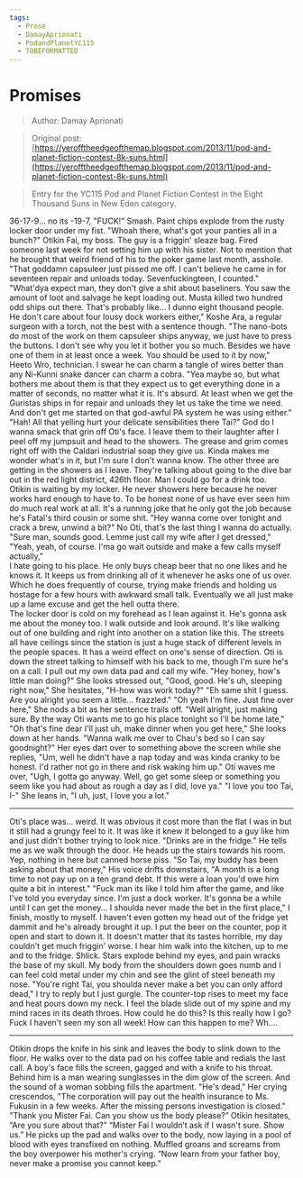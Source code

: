 ```yaml
---
tags:
  - Prose
  - DamayAprionati
  - PodandPlanetYC115
  - TOBEFORMATTED
---
```


# Promises

> Author: Damay Aprionati

> Original post: [https://yerofftheedgeofthemap.blogspot.com/2013/11/pod-and-planet-fiction-contest-8k-suns.html](https://yerofftheedgeofthemap.blogspot.com/2013/11/pod-and-planet-fiction-contest-8k-suns.html)

> Entry for the YC115 Pod and Planet Fiction Contest in the Eight Thousand Suns in New Eden category.


36-17-9... no its -19-7, "FUCK!" Smash.  Paint chips explode from the rusty locker door under my fist.
     "Whoah there, what's got your panties all in a bunch?" Otikin Fai, my boss.  The guy is a friggin' sleaze bag.  Fired someone last week for not setting him up with his sister.  Not to mention that he brought that weird friend of his to the poker game last month, asshole.
     "That goddamn capsuleer just pissed me off.  I can't believe he came in for seventeen repair and unloads today.  Sevenfuckingteen, I counted."
     "What'dya expect man, they don't give a shit about baseliners.  You saw the amount of loot and salvage he kept loading out.  Musta killed two hundred odd ships out there.  That's probably like... I dunno eight thousand people.  He don't care about four lousy dock workers either," Koshe Ara, a regular surgeon with a torch, not the best with a sentence though.
     "The nano-bots do most of the work on them capsuleer ships anyway, we just have to press the buttons.  I don't see why you let it bother you so much.  Besides we have one of them in at least once a week.  You should be used to it by now," Heeto Wro, technician.  I swear he can charm a tangle of wires better than any Ni-Kunni snake dancer can charm a cobra.
     "Yea maybe so, but what bothers me about them is that they expect us to get everything done in a matter of seconds, no matter what it is.  It's absurd.  At least when we get the Guristas ships in for repair and unloads they let us take the time we need.  And don't get me started on that god-awful PA system he was using either."
     "Hah! All that yelling hurt your delicate sensibilities there Tai?"  God do I wanna smack that grin off Oti's face.
     I leave them to their laughter after I peel off my jumpsuit and head to the showers.  The grease and grim comes right off with the Caldari industrial soap they give us.  Kinda makes me wonder what's in it, but I'm sure I don't wanna know.
    The other three are getting in the showers as I leave.  They're talking about going to the dive bar out in the red light district, 426th floor.  Man I could go for a drink too.  
    Otikin is waiting by my locker.  He never showers here because he never works hard enough to have to.  To be honest none of us have ever seen him do much real work at all.  It's a running joke that he only got the job because he's Fatal's third cousin or some shit.
    "Hey wanna come over tonight and crack a brew, unwind a bit?"  No Oti, that's the last thing I wanna do actually.
    "Sure man, sounds good.  Lemme just call my wife after I get dressed,"
    "Yeah, yeah, of course.  I'ma go wait outside and make a few calls myself actually,"  
    I hate going to his place.  He only buys cheap beer that no one likes and he knows it.  It keeps us from drinking all of it whenever he asks one of us over.  Which he does frequently of course, trying make friends and holding us hostage for a few hours with awkward small talk.  Eventually we all just make up a lame excuse and get the hell outta there.  
    The locker door is cold on my forehead as I lean against it.  He's gonna ask me about the money too.
    I walk outside and look around.  It's like walking out of one building and right into another on a station like this.  The streets all have ceilings since the station is just a huge stack of different levels in the people spaces.  It has a weird effect on one's sense of direction.  Oti is down the street talking to himself with his back to me, though I'm sure he's on a call.  I pull out my own data pad and call my wife. 
    "Hey honey, how's little man doing?"
    She looks stressed out, "Good, good.  He's uh, sleeping right now," She hesitates, "H-how was work today?"
    "Eh same shit I guess.  Are you alright you seem a little... frazzled."
    "Oh yeah I'm fine.  Just fine over here," She nods a bit as her sentence trails off.
    "Well alright, just making sure.  By the way Oti wants me to go his place tonight so I'll be home late,"
    "Oh that's fine dear I'll just uh, make dinner when you get here,"  She looks down at her hands.
    "Wanna walk me over to Chau's bed so I can say goodnight?"
    Her eyes dart over to something above the screen while she replies, "Um, well he didn't have a nap today and was kinda cranky to be honest.  I'd rather not go in there and risk waking him up."
    Oti waves me over, "Ugh, I gotta go anyway.  Well, go get some sleep or something you seem like you had about as rough a day as I did, love ya."
    "I love you too Tai, I-" She leans in, "I uh, just, I love you a lot."


***


   Oti's place was... weird.  It was obvious it cost more than the flat I was in but it still had a grungy feel to it.  It was like it knew it belonged to a guy like him and just didn't bother trying to look nice.
   "Drinks are in the fridge." He tells me as we walk through the door.  He heads up the stairs towards his room.
   Yep, nothing in here but canned horse piss.
   "So Tai, my buddy has been asking about that money," His voice drifts downstairs,  "A month is a long time to not pay up on a ten grand debt.  If this were a loan you'd owe him quite a bit in interest."
   "Fuck man its like I told him after the game, and like I've told you everyday since.  I'm just a dock worker.  It's gonna be a while until I can get the money... I shoulda never made the bet in the first place,"  I finish, mostly to myself.
    I haven't even gotten my head out of the fridge yet dammit and he's already brought it up.  I put the beer on the counter, pop it open and start to down it.  It doesn't matter that its tastes horrible, my day couldn't get much friggin' worse.  I hear him walk into the kitchen, up to me and to the fridge.
    Shlick.  Stars explode behind my eyes, and pain wracks the base of my skull.  My body from the shoulders down goes numb and I can feel cold metal under my chin and see the glint of steel beneath my nose.
    "You're right Tai, you shoulda never make a bet you can only afford dead,"
    I try to reply but I just gurgle.  The counter-top rises to meet my face and heat pours down my neck.  I feel the blade slide out of my spine and my mind races in its death throes.  How could he do this? Is this really how I go? Fuck I haven't seen my son all week! How can this happen to me? Wh....



***



   Otikin drops the knife in his sink and leaves the body to slink down to the floor.  He walks over to the data pad on his coffee table and redials the last call.  A boy's face fills the screen, gagged and with a knife to his throat.  Behind him is a man wearing sunglasses in the dim glow of the screen.  And the sound of a woman sobbing fills the apartment.
   "He's dead," Her crying crescendos,  "The corporation will pay out the health insurance to Ms. Fukusin in a few weeks.  After the missing persons investigation is closed."
   "Thank you Mister Fai.  Can you show us the body please?”
   Otikin hesitates, “Are you sure about that?”
   “Mister Fai I wouldn’t ask if I wasn't sure.  Show us.”
   He picks up the pad and walks over to the body, now laying in a pool of blood with eyes transfixed on nothing.  Muffled groans and screams from the boy overpower his mother's crying.
    “Now learn from your father boy, never make a promise you cannot keep.”